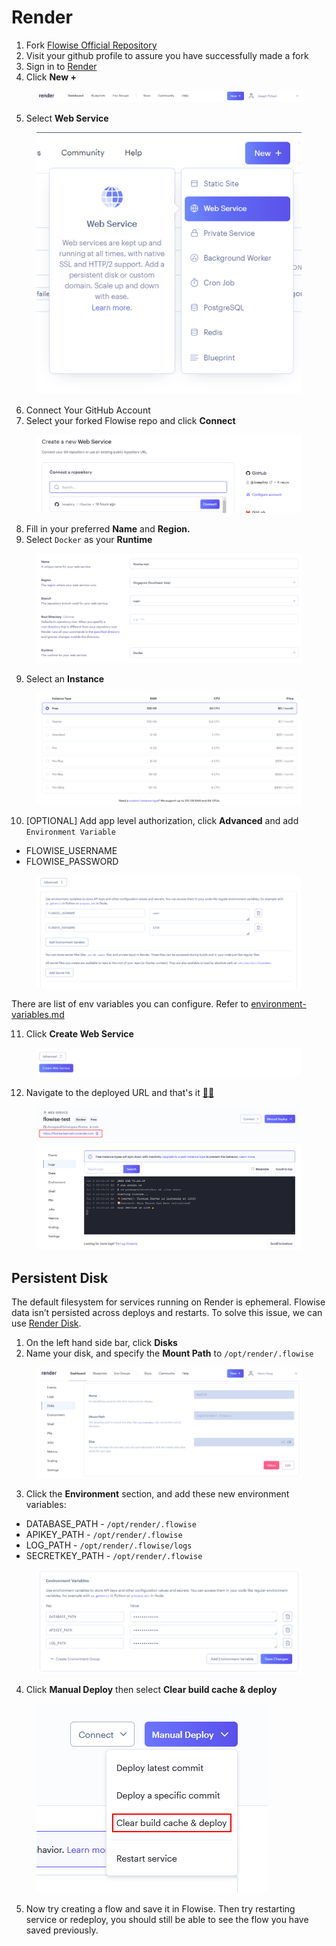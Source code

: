 # Render

1. Fork [Flowise Official Repository](https://github.com/FlowiseAI/Flowise)
2. Visit your github profile to assure you have successfully made a fork
3. Sign in to [Render](https://dashboard.render.com)
4. Click **New +**

<figure><img src="../.gitbook/assets/render/1.png" alt="" width="563"><figcaption></figcaption></figure>

5. Select **Web Service**

<figure><img src="../.gitbook/assets/render/2.png" alt=""><figcaption></figcaption></figure>

6. Connect Your GitHub Account
7. Select your forked Flowise repo and click **Connect**

<figure><img src="../.gitbook/assets/render/3.png" alt="" width="563"><figcaption></figcaption></figure>

8. Fill in your preferred **Name** and **Region.**
9. Select `Docker` as your **Runtime**

<figure><img src="../.gitbook/assets/render/4.png" alt=""><figcaption></figcaption></figure>

9. Select an **Instance**

<figure><img src="../.gitbook/assets/render/5.png" alt=""><figcaption></figcaption></figure>

10. \[OPTIONAL] Add app level authorization, click **Advanced** and add `Environment Variable`

* FLOWISE\_USERNAME
* FLOWISE\_PASSWORD

<figure><img src="../.gitbook/assets/render/6.png" alt=""><figcaption></figcaption></figure>

There are list of env variables you can configure. Refer to [environment-variables.md](../environment-variables.md "mention")

11. Click **Create Web Service**

<figure><img src="../.gitbook/assets/render/7.png" alt=""><figcaption></figcaption></figure>

12. Navigate to the deployed URL and that's it [🚀](https://emojipedia.org/rocket/)[🚀](https://emojipedia.org/rocket/)

<figure><img src="../.gitbook/assets/render/8.png" alt=""><figcaption></figcaption></figure>

## Persistent Disk

The default filesystem for services running on Render is ephemeral. Flowise data isn’t persisted across deploys and restarts. To solve this issue, we can use [Render Disk](https://render.com/docs/disks).

1. On the left hand side bar, click **Disks**
2. Name your disk, and specify the **Mount Path** to `/opt/render/.flowise`

<figure><img src="../.gitbook/assets/render/9.png" alt=""><figcaption></figcaption></figure>

3. Click the **Environment** section, and add these new environment variables:

* DATABASE\_PATH - `/opt/render/.flowise`
* APIKEY\_PATH - `/opt/render/.flowise`
* LOG\_PATH - `/opt/render/.flowise/logs`
* SECRETKEY\_PATH - `/opt/render/.flowise`

<figure><img src="../.gitbook/assets/image (1) (5).png" alt=""><figcaption></figcaption></figure>



4. Click **Manual Deploy** then select **Clear build cache & deploy**

<figure><img src="../.gitbook/assets/render/11.png" alt=""><figcaption></figcaption></figure>

5. Now try creating a flow and save it in Flowise. Then try restarting service or redeploy, you should still be able to see the flow you have saved previously.
